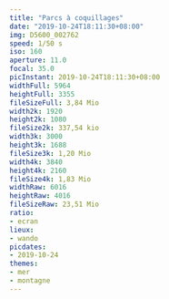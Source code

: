```yaml
---
title: "Parcs à coquillages"
date: "2019-10-24T18:11:30+08:00"
img: D5600_002762
speed: 1/50 s
iso: 160
aperture: 11.0
focal: 35.0
picInstant: 2019-10-24T18:11:30+08:00
widthFull: 5964
heightFull: 3355
fileSizeFull: 3,84 Mio
width2k: 1920
height2k: 1080
fileSize2k: 337,54 kio
width3k: 3000
height3k: 1688
fileSize3k: 1,20 Mio
width4k: 3840
height4k: 2160
fileSize4k: 1,83 Mio
widthRaw: 6016
heightRaw: 4016
fileSizeRaw: 23,51 Mio
ratio:
- ecran
lieux:
- wando
picdates:
- 2019-10-24
themes:
- mer
- montagne
---
```


